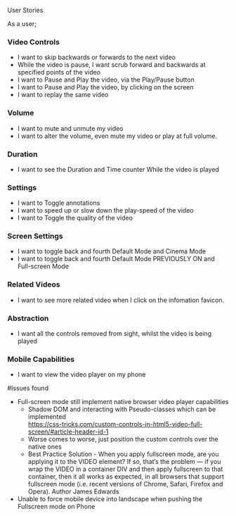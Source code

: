 
User Stories

As a user; 

### Video Controls
+ I want to skip backwards or forwards to the next video
+ While the video is pause, I want scrub forward and backwards at specified points of the video
+ I want to Pause and Play the video, via the Play/Pause button 
+ I want to Pause and Play the video, by clicking on the screen
+ I want to replay the same video

### Volume
+ I want to mute and unmute my video
+ I want to alter the volume, even mute my video or play at full volume.

### Duration
+ I want to see the Duration and Time counter While the video is played

### Settings
+ I want to Toggle annotations
+ I want to speed up or slow down the play-speed of the video
+ I want to Toggle the quality of the video

### Screen Settings
+ I want to toggle back and fourth Default Mode and Cinema Mode
+ I want to toggle back and fourth Default Mode PREVIOUSLY ON and Full-screen Mode

### Related Videos
+ I want to see more related video when I click on the infomation favicon.

### Abstraction
+ I want all the controls removed from sight, whilst the video is being played

### Mobile Capabilities
+ I want to view the video player on my phone

#Issues found

+ Full-screen mode still implement native browser video player capabilities
    + Shadow DOM and interacting with Pseudo-classes which can be implemented   
    https://css-tricks.com/custom-controls-in-html5-video-full-screen/#article-header-id-1
    + Worse comes to worse, just position the custom controls over the native ones
    + Best Practice Solution - When you apply fullscreen mode, are you applying it to the VIDEO element? If so, that’s the problem — if you wrap the VIDEO in a container DIV and then apply fullscreen to that container, then it all works as expected, in all browsers that support fullscreen mode (i.e. recent versions of Chrome, Safari, Firefox and Opera).
    Author James Edwards 
+ Unable to force mobile device into landscape when pushing the Fullscreen mode on Phone